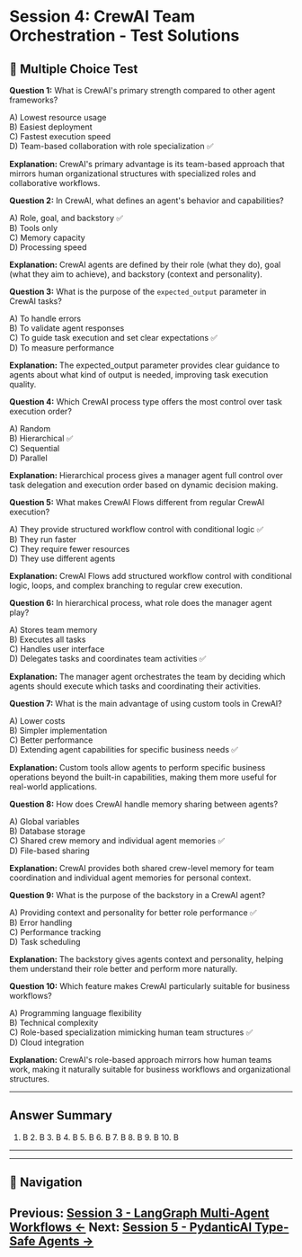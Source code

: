 # Session 4: CrewAI Team Orchestration - Test Solutions

## 📝 Multiple Choice Test

**Question 1:** What is CrewAI's primary strength compared to other agent frameworks?  

A) Lowest resource usage  
B) Easiest deployment  
C) Fastest execution speed  
D) Team-based collaboration with role specialization ✅  

**Explanation:** CrewAI's primary advantage is its team-based approach that mirrors human organizational structures with specialized roles and collaborative workflows.

**Question 2:** In CrewAI, what defines an agent's behavior and capabilities?  

A) Role, goal, and backstory ✅  
B) Tools only  
C) Memory capacity  
D) Processing speed  

**Explanation:** CrewAI agents are defined by their role (what they do), goal (what they aim to achieve), and backstory (context and personality).

**Question 3:** What is the purpose of the `expected_output` parameter in CrewAI tasks?  

A) To handle errors  
B) To validate agent responses  
C) To guide task execution and set clear expectations ✅  
D) To measure performance  

**Explanation:** The expected_output parameter provides clear guidance to agents about what kind of output is needed, improving task execution quality.

**Question 4:** Which CrewAI process type offers the most control over task execution order?  

A) Random  
B) Hierarchical ✅  
C) Sequential  
D) Parallel  

**Explanation:** Hierarchical process gives a manager agent full control over task delegation and execution order based on dynamic decision making.

**Question 5:** What makes CrewAI Flows different from regular CrewAI execution?  

A) They provide structured workflow control with conditional logic ✅  
B) They run faster  
C) They require fewer resources  
D) They use different agents  

**Explanation:** CrewAI Flows add structured workflow control with conditional logic, loops, and complex branching to regular crew execution.

**Question 6:** In hierarchical process, what role does the manager agent play?  

A) Stores team memory  
B) Executes all tasks  
C) Handles user interface  
D) Delegates tasks and coordinates team activities ✅  

**Explanation:** The manager agent orchestrates the team by deciding which agents should execute which tasks and coordinating their activities.

**Question 7:** What is the main advantage of using custom tools in CrewAI?  

A) Lower costs  
B) Simpler implementation  
C) Better performance  
D) Extending agent capabilities for specific business needs ✅  

**Explanation:** Custom tools allow agents to perform specific business operations beyond the built-in capabilities, making them more useful for real-world applications.

**Question 8:** How does CrewAI handle memory sharing between agents?  

A) Global variables  
B) Database storage  
C) Shared crew memory and individual agent memories ✅  
D) File-based sharing  

**Explanation:** CrewAI provides both shared crew-level memory for team coordination and individual agent memories for personal context.

**Question 9:** What is the purpose of the backstory in a CrewAI agent?  

A) Providing context and personality for better role performance ✅  
B) Error handling  
C) Performance tracking  
D) Task scheduling  

**Explanation:** The backstory gives agents context and personality, helping them understand their role better and perform more naturally.

**Question 10:** Which feature makes CrewAI particularly suitable for business workflows?  

A) Programming language flexibility  
B) Technical complexity  
C) Role-based specialization mimicking human team structures ✅  
D) Cloud integration  

**Explanation:** CrewAI's role-based approach mirrors how human teams work, making it naturally suitable for business workflows and organizational structures.

---

## Answer Summary

1. B  2. B  3. B  4. B  5. B  6. B  7. B  8. B  9. B  10. B

---
---

## 🧭 Navigation

**Previous:** [Session 3 - LangGraph Multi-Agent Workflows ←](Session3_LangGraph_Multi_Agent_Workflows.md)
**Next:** [Session 5 - PydanticAI Type-Safe Agents →](Session5_PydanticAI_Type_Safe_Agents.md)
---
